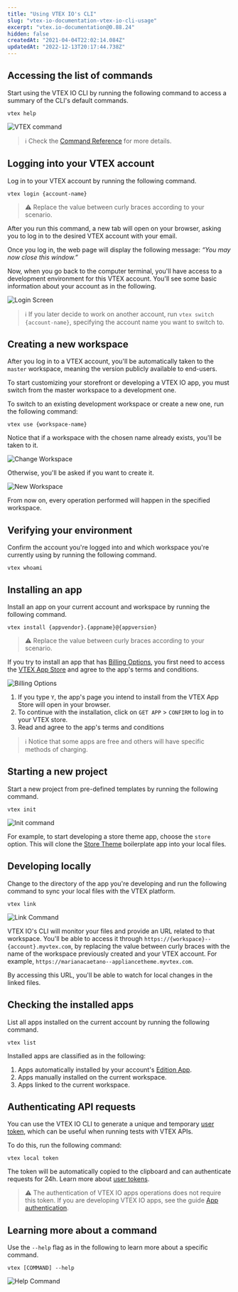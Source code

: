 ```yaml
---
title: "Using VTEX IO's CLI"
slug: "vtex-io-documentation-vtex-io-cli-usage"
excerpt: "vtex.io-documentation@0.88.24"
hidden: false
createdAt: "2021-04-04T22:02:14.084Z"
updatedAt: "2022-12-13T20:17:44.738Z"
---
```


## Accessing the list of commands

Start using the VTEX IO CLI by running the following command to access a summary of the CLI's default commands.

```shell
vtex help
```

![VTEX command](https://raw.githubusercontent.com/vtexdocs/dev-portal-content/main/images/vtex-io-documentation-vtex-io-cli-usage-0.png)

> ℹ️ Check the [Command Reference](https://developers.vtex.com/vtex-developer-docs/docs/vtex-io-documentation-vtex-io-cli-command-reference) for more details.

## Logging into your VTEX account

Log in to your VTEX account by running the following command.

```shell
vtex login {account-name}
```

> ⚠️ Replace the value between curly braces according to your scenario.

After you run this command, a new tab will open on your browser, asking you to log in to the desired VTEX account with your email.

Once you log in, the web page will display the following message: *“You may now close this window.”*

Now, when you go back to the computer terminal, you'll have access to a development environment for this VTEX account. You'll see some basic information about your account as in the following.

![Login Screen](https://raw.githubusercontent.com/vtexdocs/dev-portal-content/main/images/vtex-io-documentation-vtex-io-cli-usage-1.png)

> ℹ️ If you later decide to work on another account, run `vtex switch {account-name}`, specifying the account name you want to switch to.

## Creating a new workspace

After you log in to a VTEX account, you'll be automatically taken to the `master` workspace, meaning the version publicly available to end-users.

To start customizing your storefront or developing a VTEX IO app, you must switch from the master workspace to a development one.

To switch to an existing development workspace or create a new one, run the following command:

```shell
vtex use {workspace-name}
```

Notice that if a workspace with the chosen name already exists, you'll be taken to it.

![Change Workspace](https://raw.githubusercontent.com/vtexdocs/dev-portal-content/main/images/vtex-io-documentation-vtex-io-cli-usage-2.png)

Otherwise, you'll be asked if you want to create it.

![New Workspace](https://raw.githubusercontent.com/vtexdocs/dev-portal-content/main/images/vtex-io-documentation-vtex-io-cli-usage-3.png)

From now on, every operation performed will happen in the specified workspace.

## Verifying your environment

Confirm the account you're logged into and which workspace you're currently using by running the following command.

```shell
vtex whoami
```

## Installing an app

Install an app on your current account and workspace by running the following command.

```shell
vtex install {appvendor}.{appname}@{appversion}
```

> ⚠️ Replace the value between curly braces according to your scenario.

If you try to install an app that has [Billing Options](https://developers.vtex.com/vtex-developer-docs/docs/vtex-io-documentation-billing-options), you first need to access the [VTEX App Store](https://apps.vtex.com/) and agree to the app's terms and conditions.

![Billing Options](https://raw.githubusercontent.com/vtexdocs/dev-portal-content/main/images/vtex-io-documentation-vtex-io-cli-usage-4.png)

1. If you type `Y`, the app's page you intend to install from the VTEX App Store will open in your browser.
2. To continue with the installation, click on `GET APP` > `CONFIRM` to log in to your VTEX store.
3. Read and agree to the app's terms and conditions

> ℹ️ Notice that some apps are free and others will have specific methods of charging.

## Starting a new project

Start a new project from pre-defined templates by running the following command.

```shell
vtex init
```

![Init command](https://raw.githubusercontent.com/vtexdocs/dev-portal-content/main/images/vtex-io-documentation-vtex-io-cli-usage-5.png)

For example, to start developing a store theme app, choose the `store` option. This will clone the [Store Theme](https://github.com/vtex-apps/store) boilerplate app into your local files.

## Developing locally

Change to the directory of the app you're developing and run the following command to sync your local files with the VTEX platform.

```shell
vtex link
```

![Link Command](https://raw.githubusercontent.com/vtexdocs/dev-portal-content/main/images/vtex-io-documentation-vtex-io-cli-usage-6.png)

VTEX IO's CLI will monitor your files and provide an URL related to that workspace. You'll be able to access it through `https://{workspace}--{account}.myvtex.com`, by replacing the value between curly braces with the name of the workspace previously created and your VTEX account. For example, `https://marianacaetano--appliancetheme.myvtex.com`.

By accessing this URL, you'll be able to watch for local changes in the linked files.

## Checking the installed apps

List all apps installed on the current account by running the following command.

```shell
vtex list
```

Installed apps are classified as in the following:

1. Apps automatically installed by your account's [Edition App](https://developers.vtex.com/vtex-developer-docs/docs/vtex-io-documentation-edition-app).
2. Apps manually installed on the current workspace.
3. Apps linked to the current workspace.

## Authenticating API requests

You can use the VTEX IO CLI to generate a unique and temporary [user token](https://developers.vtex.com/vtex-rest-api/docs/getting-started-authentication#user-token), which can be useful when running tests with VTEX APIs.

To do this, run the following command:

```shell
vtex local token
```

The token will be automatically copied to the clipboard and can authenticate requests for 24h. Learn more about [user tokens](https://developers.vtex.com/vtex-rest-api/docs/getting-started-authentication#user-token).

> ⚠️ The authentication of VTEX IO apps operations does not require this token. If you are developing VTEX IO apps, see the guide [App authentication](https://developers.vtex.com/vtex-rest-api/docs/getting-started-authentication#app-authentication).

## Learning more about a command

Use the `--help` flag as in the following to learn more about a specific command.

```shell
vtex [COMMAND] --help
```

![Help Command](https://raw.githubusercontent.com/vtexdocs/dev-portal-content/main/images/vtex-io-documentation-vtex-io-cli-usage-7.png)
